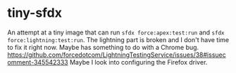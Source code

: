 # tiny-sfdx
An attempt at a tiny image that can run `sfdx force:apex:test:run` and `sfdx force:lightning:test:run`. The lightning part is broken and I don't have time to fix it right now. Maybe has something to do with a Chrome bug. https://github.com/forcedotcom/LightningTestingService/issues/38#issuecomment-345542333 Maybe I look into configuring the Firefox driver.
